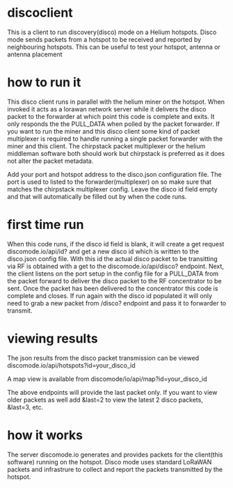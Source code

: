 # discoclient
This is a client to run discovery(disco) mode on a Helium hotspots. Disco mode sends packets from a hotspot to be received and reported by neighbouring hotspots. This can be useful to test your hotspot, antenna or antenna placement

# how to run it
This disco client runs in parallel with the helium miner on the hotspot. When invoked it acts as a lorawan network server while it delivers the disco packet to the forwarder at which point this code is complete and exits. It only responds the the PULL_DATA when polled by the packet forwarder. If you want to run the miner and this disco client some kind of packet multiplexer is required to handle running a single packet forwarder with the miner and this client. The chirpstack packet multiplexer or the helium middleman software both should work but chirpstack is preferred as it does not alter the packet metadata.

Add your port and hotspot address to the disco.json configuration file. The port is used to listed to the forwarder(multiplexer) on so make sure that matches the chirpstack multiplexer config. Leave the disco id field empty and that will automatically be filled out by when the code runs.

# first time run
When this code runs, if the disco id field is blank, it will create a get request discomode.io/api/id? and get a new disco id which is written to the disco.json config file. With this id the actual disco packet to be transitting via RF is obtained with a get to the discomode.io/api/disco? endpoint. Next, the client listens on the port setup in the config file for a PULL_DATA from the packet forward to deliver the disco packet to the RF concentrator to be sent. Once the packet has been delivered to the concentrator this code is complete and closes. If run again with the disco id populated it will only need to grab a new packet from /disco? endpoint and pass it to forwarder to transmit.

# viewing results
The json results from the disco packet transmission can be viewed discomode.io/api/hotspots?id=your_disco_id 

A map view is available from discomode/io/api/map?id=your_disco_id

The above endpoints will provide the last packet only. If you want to view older packets as well add &last=2 to view the latest 2 disco packets, &last=3, etc.

# how it works
The server discomode.io generates and provides packets for the client(this software) running on the hotspot. Disco mode uses standard LoRaWAN packets and infrastrure to collect and report the packets transmitted by the hotspot.

